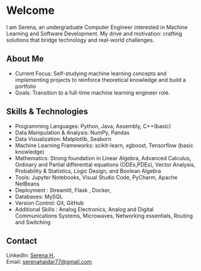 # Welcome

I am Serena, an undergraduate Computer Engineer interested in Machine Learning and Software Development. My drive and motivation: crafting solutions that bridge technology and real-world challenges.
 ## About Me
 
  - Current Focus: Self-studying machine learning concepts and implementing projects to reinforce theoretical knowledge and build a portfolio
  - Goals: Transition to a full-time machine learning engineer role.

## Skills & Technologies

  - Programming Languages: Python, Java, Assembly, C++(basic)
  - Data Manipulation & Analysis: NumPy, Pandas
  - Data Visualization: Matplotlib, Seaborn
  - Machine Learning Frameworks: scikit-learn, xgboost, Tensorflow (basic knowledge)
  - Mathematics: Strong foundation in Linear Algebra, Advanced Calculus, Ordinary and Partial differential equations (ODEs,PDEs), Vector Analysis, Probability & Statistics, Logic Design, and Boolean Algebra
  - Tools: Jupyter Notebooks, Visual Studio Code, PyCharm, Apache NetBeans
  - Deployment : Streamlit, Flask , Docker, 
  - Databases: MySQL
  - Version Control: Git, GitHub
  - Additional Skills : Analog Electronics, Analog and Digital Communications Systems, Microwaves, Networking essentials, Routing and Switching

## Contact

  LinkedIn: [Serena H.](https://www.linkedin.com/in/serena-haidar/)<br>
  Email: serenahaidar77@gmail.com



<!---
Serena-github-c/Serena-github-c is a ✨ special ✨ repository because its `README.md` (this file) appears on your GitHub profile.
You can click the Preview link to take a look at your changes.
--->
